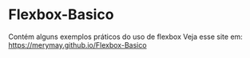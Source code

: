 # Flexbox-Basico
Contém alguns exemplos práticos do uso de flexbox
Veja esse site em: https://merymay.github.io/Flexbox-Basico
